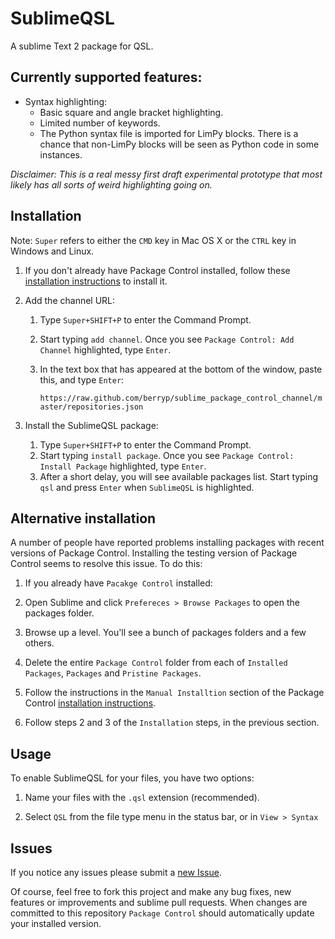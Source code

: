 SublimeQSL
==========

A sublime Text 2 package for QSL.

Currently supported features:
-----------------------------

- Syntax highlighting:
  - Basic square and angle bracket highlighting.
  - Limited number of keywords.
  - The Python syntax file is imported for LimPy blocks. There is a chance
    that non-LimPy blocks will be seen as Python code in some instances.

*Disclaimer: This is a real messy first draft experimental prototype that
             most likely has all sorts of weird highlighting going on.*

Installation
------------

Note: ``Super`` refers to either the ``CMD`` key in Mac OS X or the ``CTRL``
    key in Windows and Linux.

1. If you don't already have Package Control installed, follow these
   [installation instructions](http://wbond.net/sublime_packages/package_control/installation)
   to install it.

2. Add the channel URL:


    1. Type ``Super+SHIFT+P`` to enter the Command Prompt.
    2. Start typing ``add channel``. Once you see ``Package Control: Add Channel``
       highlighted, type ``Enter``.
    4. In the text box that has appeared at the bottom of the window,
       paste this, and type ``Enter``:

       ``https://raw.github.com/berryp/sublime_package_control_channel/master/repositories.json``

3. Install the SublimeQSL package:

    1. Type ``Super+SHIFT+P`` to enter the Command Prompt.
    2. Start typing ``install package``. Once you see ``Package Control: Install Package``
       highlighted, type ``Enter``.
    3. After a short delay, you will see available packages list. Start typing ``qsl``
       and press ``Enter`` when ``SublimeQSL`` is highlighted.


Alternative installation
------------------------

A number of people have reported problems installing packages with recent versions
of Package Control. Installing the testing version of Package Control seems to
resolve this issue. To do this:

1. If you already have `Pacakge Control` installed:
  1. Open Sublime and click `Prefereces > Browse Packages` to open the packages folder.
  2. Browse up a level. You'll see a bunch of packages folders and a few others.
  3. Delete the entire `Package Control` folder from each of `Installed Packages`,
     `Packages` and `Pristine Packages`.

4. Follow the instructions in the `Manual Installtion` section of the Package Control
   [installation instructions](http://wbond.net/sublime_packages/package_control/installation).

5. Follow steps 2 and 3 of the `Installation` steps, in the previous section.


Usage
-----

To enable SublimeQSL for your files, you have two options:

1. Name your files with the ``.qsl`` extension (recommended).

2. Select ``QSL`` from the file type menu in the status bar, or in ``View > Syntax``


Issues
------

If you notice any issues please submit a
[new Issue](https://github.com/berryp/SublimeQSL/issues).

Of course, feel free to fork this project and make any bug fixes, new features or
improvements and sublime pull requests. When changes are committed to this repository
`Package Control` should automatically update your installed version.
